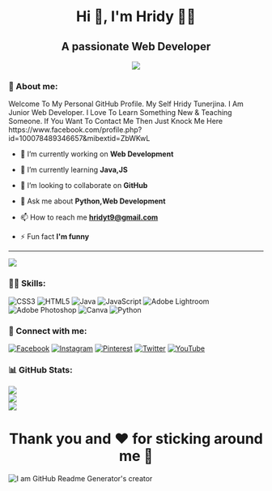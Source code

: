 <h1 align="center">Hi 👋, I'm Hridy 🙋‍♀️</h1>
<h2 align="center"> A passionate Web Developer</h2>

<p align="center"> <img src="https://camo.githubusercontent.com/95a8f8600af35a1848f10a6d8caf6db62d1d46bee79f0f0055719ba4d0fac628/68747470733a2f2f7777772e6d79776562776f726c642e696e2f77702d636f6e74656e742f75706c6f6164732f323031382f30352f7765622d64657369676e2d6b6572616c612e676966" /> </p>

<h3 align="left">👩 About me:</h3>
Welcome To My Personal GitHub Profile. My Self Hridy Tunerjina. I Am Junior Web Developer. I Love To Learn Something New & Teaching Someone. If You Want To Contact Me Then Just Knock Me Here https://www.facebook.com/profile.php?id=100078489346657&mibextid=ZbWKwL

- 🔭 I’m currently working on **Web Development**
  
- 🌱 I’m currently learning **Java,JS**

- 👯 I’m looking to collaborate on **GitHub**

- 💬 Ask me about **Python,Web Development**

- 📫 How to reach me **hridyt9@gmail.com**

- ⚡ Fun fact **I'm funny**

---
[![](https://visitcount.itsvg.in/api?id=HridyTunerjina&icon=0&color=0)](https://visitcount.itsvg.in)
<h3 align="left">👩‍💻 Skills:</h3>

![CSS3](https://img.shields.io/badge/css3-%231572B6.svg?style=for-the-badge&logo=css3&logoColor=white) ![HTML5](https://img.shields.io/badge/html5-%23E34F26.svg?style=for-the-badge&logo=html5&logoColor=white) ![Java](https://img.shields.io/badge/java-%23ED8B00.svg?style=for-the-badge&logo=java&logoColor=white) ![JavaScript](https://img.shields.io/badge/javascript-%23323330.svg?style=for-the-badge&logo=javascript&logoColor=%23F7DF1E) ![Adobe Lightroom](https://img.shields.io/badge/Adobe%20Lightroom-31A8FF.svg?style=for-the-badge&logo=Adobe%20Lightroom&logoColor=white) ![Adobe Photoshop](https://img.shields.io/badge/adobephotoshop-%2331A8FF.svg?style=for-the-badge&logo=adobephotoshop&logoColor=white) ![Canva](https://img.shields.io/badge/Canva-%2300C4CC.svg?style=for-the-badge&logo=Canva&logoColor=white) ![Python](https://img.shields.io/badge/python-3670A0?style=for-the-badge&logo=python&logoColor=ffdd54)

<h3 align="left">🤝 Connect with me:</h3>

[![Facebook](https://img.shields.io/badge/Facebook-%231877F2.svg?logo=Facebook&logoColor=white)](https://facebook.com/https://www.facebook.com/profile.php?id=100078489346657) [![Instagram](https://img.shields.io/badge/Instagram-%23E4405F.svg?logo=Instagram&logoColor=white)](https://instagram.com/itsmehridy) [![Pinterest](https://img.shields.io/badge/Pinterest-%23E60023.svg?logo=Pinterest&logoColor=white)](https://pinterest.com/@itsmehridy) [![Twitter](https://img.shields.io/badge/Twitter-%231DA1F2.svg?logo=Twitter&logoColor=white)](https://twitter.com/@HridyTunerjina) [![YouTube](https://img.shields.io/badge/YouTube-%23FF0000.svg?logo=YouTube&logoColor=white)](https://youtube.com/@hridytunerjina6017)

<h3 align="left">📊 GitHub Stats:</h3>

![](https://github-readme-stats.vercel.app/api?username=HridyTunerjina&theme=solarized-dark&hide_border=false&include_all_commits=false&count_private=false)<br/>
![](https://github-readme-streak-stats.herokuapp.com/?user=HridyTunerjina&theme=solarized-dark&hide_border=false)<br/>
![](https://github-readme-stats.vercel.app/api/top-langs/?username=HridyTunerjina&theme=solarized-dark&hide_border=false&include_all_commits=false&count_private=false&layout=compact)

<h1 align="center">Thank you and ❤️ for sticking around me 🙂</h1>

![I am GitHub Readme Generator's creator](https://www.pngkit.com/png/full/840-8406605_download-holi-color-background-png.png)
